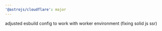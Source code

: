```yaml
---
'@astrojs/cloudflare': major
---
```


adjusted esbuild config to work with worker environment (fixing solid js ssr)
